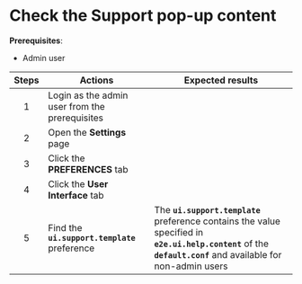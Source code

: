 # Check the Support pop-up content

**Prerequisites**:
- Admin user

| Steps | Actions | Expected results |
| :---: | --- | --- |
| 1 | Login as the admin user from the prerequisites | |
| 2 | Open the **Settings** page | |
| 3 | Click the **PREFERENCES** tab | |
| 4 | Click the **User Interface** tab | |
| 5 | Find the **`ui.support.template`** preference | The **`ui.support.template`** preference contains the value specified in **`e2e.ui.help.content`** of the **`default.conf`** and available for non-admin users |
